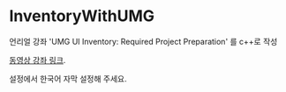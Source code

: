 # InventoryWithUMG
언리얼 강좌 'UMG UI Inventory: Required Project Preparation' 를 c++로 작성

[동영상 강좌 링크](https://www.youtube.com/playlist?list=PLZlv_N0_O1gZalvQWYs8sc7RP_-8eSr3i).

설정에서 한국어 자막 설정해 주세요.
